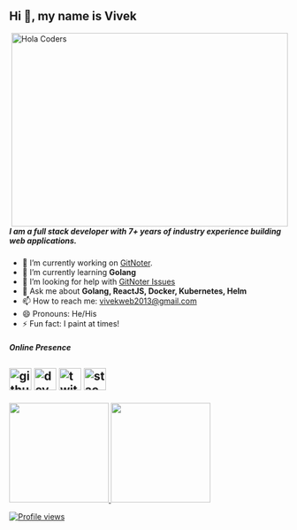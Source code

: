 ## Hi 👋, my name is Vivek

<img align="right" src="https://github.com/vivekweb2013/vivekweb2013/blob/main/developer.gif" alt="Hola Coders" width="500" height="350"/> 

##### I am a full stack developer with 7+ years of industry experience building web applications.

- 🔭 I’m currently working on [GitNoter](https://github.com/vivekweb2013/gitnoter).
- 🌱 I’m currently learning **Golang**
- 🤔 I’m looking for help with [GitNoter Issues](https://github.com/vivekweb2013/gitnoter/issues)
- 💬 Ask me about **Golang, ReactJS, Docker, Kubernetes, Helm**
- 📫 How to reach me: vivekweb2013@gmail.com
- 😄 Pronouns: He/His
- ⚡ Fun fact: I paint at times!

##### Online Presence
[<img src='https://cdn.jsdelivr.net/npm/simple-icons@3.0.1/icons/github.svg' alt='github' height='40'>](https://github.com/vivekweb2013)  [<img src='https://cdn.jsdelivr.net/npm/simple-icons@3.0.1/icons/dev-dot-to.svg' alt='dev' height='40'>](https://dev.to/vivekweb2013)  [<img src='https://cdn.jsdelivr.net/npm/simple-icons@3.0.1/icons/twitter.svg' alt='twitter' height='40'>](https://twitter.com/vivekweb2013)  [<img src='https://cdn.jsdelivr.net/npm/simple-icons@3.0.1/icons/stackoverflow.svg' alt='stackoverflow' height='40'>](https://stackoverflow.com/users/814548)  
---
<div>
  <a href="https://github.com/vivekweb2013">
  <img height="180em" src="https://github-readme-stats.vercel.app/api?username=vivekweb2013&show_icons=true&include_all_commits=true&count_private=true"/>
  <img height="180em" src="https://github-readme-stats.vercel.app/api/top-langs/?username=vivekweb2013&layout=compact&langs_count=6"/>
</div>

![Profile views](https://gpvc.arturio.dev/vivekweb2013)  
